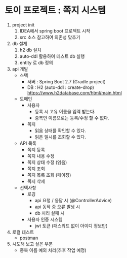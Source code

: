 # 토이 프로젝트 : 쪽지 시스템

1. project init
   1. IDEA에서 spring boot 프로젝트 시작
   2. src 소스 참고하여 의존성 맞추기
2. db 설계
   1. h2 db 설치
   2. auto-ddl 활용하여 테스트 db 실행
   3. entity 로 db 정의
3. api 개발
   - 스택
      - 서버 : Spring Boot 2.7 (Gradle project)
      - DB : H2 (auto-ddl : create-drop)\
        https://www.h2database.com/html/main.html
   - 도메인
      - 사용자
         - 등록 시 고유 이름을 입력 받는다.
         - 중복인 이름으로는 등록/수정 할 수 없다.
         <!-- @Column(unique = true) 설정 -->
      - 쪽지
         - 읽음 상태를 확인할 수 있다.
         - 읽은 일시를 조회할 수 있다.
   - API 목록
      <!-- - 사용자 등록
      - 사용자 이름 수정
      - 사용자 조회
      - 사용자 삭제 -->
      - 쪽지 등록
      - 쪽지 내용 수정
      - 쪽지 상태 수정 (읽음)
      - 쪽지 조회
      - 쪽지 목록 조회 (페이징)
      - 쪽지 삭제
   - 선택사항
     - 로깅
       - api 요청 / 응답 시 (@ControllerAdvice)
       - api 동작 중 오류 발생 시
       - db 처리 실패 시
     - 사용자 인증 시스템
       - jwt 토큰 (패스워드 없이 아이디 정보만)
4. 로컬 테스트
   - postman
5. 시도해 보고 싶은 부분
   - 중복 이름 예외 처리(추후 작업 예정)

